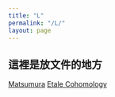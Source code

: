 ```yaml
---
title: "L"
permalink: "/L/"
layout: page
---
```


## 這裡是放文件的地方

[Matsumura][Matsumura]
[Etale Cohomology][EC]


[Matsumura]: /Matsumura.pdf
[EC]: /Etale_Cohomology.pdf
